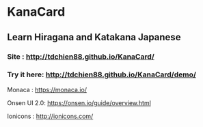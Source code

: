 # KanaCard
## Learn Hiragana and Katakana Japanese

### Site : http://tdchien88.github.io/KanaCard/

### Try it here: http://tdchien88.github.io/KanaCard/demo/

Monaca : https://monaca.io/

Onsen UI 2.0: https://onsen.io/guide/overview.html

Ionicons : http://ionicons.com/


